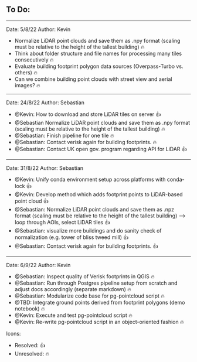 ## To Do:

---
Date: 5/8/22
Author: Kevin

- Normalize LiDAR point clouds and save them as .npy format (scaling must be relative to the height of the
 tallest building) :fire:
- Think about folder structure and file names for processing many tiles consecutively :fire:
- Evaluate building footprint polygon data sources (Overpass-Turbo vs. others) :fire:
- Can we combine building point clouds with street view and aerial images? :fire:
---
Date: 24/8/22
Author: Sebastian

- @Kevin: How to download and store LiDAR tiles on server  :+1:
- @Sebastian Normalize LiDAR point clouds and save them as .npy format (scaling must be relative to the height of the
 tallest building) :fire:
- @Sebastian: Finish pipeline for one tile :fire:
- @Sebastian: Contact verisk again for building footprints. :fire:
- @Sebastian: Contact UK open gov. program regarding API for LiDAR :+1:

---
Date: 31/8/22
Author: Sebastian
- @Kevin: Unify conda environment setup across platforms with conda-lock :+1:
- @Kevin: Develop method which adds footprint points to LiDAR-based point cloud :+1:
- @Sebastian: Normalize LiDAR point clouds and save them as .npz format (scaling must be relative to the height of the
 tallest building) --> loop through AOIs, select LiDAR tiles :+1:
- @Sebastian: visualize more buildings and do sanity check of normalization (e.g. tower of bliss tweed mill) :+1:
- @Sebastian: Contact verisk again for building footprints. :+1:

---
Date: 6/9/22
Author: Kevin
- @Sebastian: Inspect quality of Verisk footprints in QGIS :fire:
- @Sebastian: Run through Postgres pipeline setup from scratch and adjust docs accordingly (separate markdown) :fire:
- @Sebastian: Modularize code base for pg-pointcloud script :fire:
- @TBD: Integrate ground points derived from footprint polygons (demo notebook) :fire:
- @Kevin: Execute and test pg-pointcloud script :fire: 
- @Kevin: Re-write pg-pointcloud script in an object-oriented fashion :fire: 

Icons:

- Resolved: :+1:
- Unresolved: :fire: